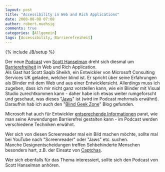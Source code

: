 ```yaml
---
layout: post
title: "Accessibility in Web and Rich Applications"
date: 2008-08-08 07:08
author: robert.muehsig
comments: true
categories: [Allgemein]
tags: [Accessibility, Barrierefreiheit]
---
```

{% include JB/setup %}
<p>Der neue <a href="http://hanselminutes.com/default.aspx?showID=143">Podcast</a> von <a href="http://www.hanselman.com/">Scott Hanselman</a> dreht sich diesmal um <a href="http://de.wikipedia.org/wiki/Barrierefreiheit">Barrierefreiheit</a> in Web und Rich Application. <br>Als Gast hat Scott Saqib Sheikh, ein Entwickler von Microsoft Consulting Services UK geladen, welcher blind ist. Er spricht über seine Erfahrungen als Blinder mit dem Web und aus einer Entwicklersicht. Allerdings muss ich zugeben, dass ich mir nicht ganz vorstellen kann, wie ein Blinder mit Visual Studio zurechtkommen kann - daher habe ich etwas weiter rumgeforscht und geschaut, was dieses "<a href="http://de.wikipedia.org/wiki/JAWS">Jaws</a>" ist (wird im Podcast mehrmals erwähnt). <br>Daraufhin hab ich auch den "<a href="http://blind-geek-zone.blogspot.com/">Blind Geek Zone</a>" Blog gefunden. </p> <p>Microsoft hat auch für Entwickler <a href="http://www.microsoft.com/enable/developer.aspx">entsprechende Informationen</a> parat, wie man seine Anwendungen Barrierefrei gestalten kann - im Podcast werden verschiedene Techniken erwähnt.</p> <p>Wer sich von diesen Screenreader mal ein Bild machen möchte, sollte mal bei YouTube nach "Screenreader" oder "Jaws" etc. suchen. <br>Manche Designentscheidungen treffen Sehbehinderte Menschen besonders hart, z.B. der Einsatz von <a href="http://www.youtube.com/watch?v=4jrgMlufa7w&amp;feature=related">Captchas</a>.</p> <p>Wer sich ebenfalls für das Thema interessiert, sollte sich den Podcast von Scott Hanselman anhören.</p>

